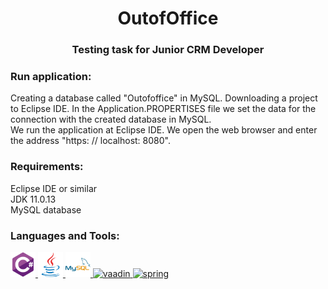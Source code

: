 <h1 align="center">OutofOffice</h1>
<h3 align="center">Testing task for Junior CRM Developer</h3>

<h3 align="left">Run application:</h3>
<p align="left">
  Creating a database called "Outofoffice" in MySQL. Downloading a project to Eclipse IDE. In the Application.PROPERTISES file we set the data for the connection with the created database in MySQL. <br>
We run the application at Eclipse IDE. We open the web browser and enter the address "https: // localhost: 8080".
</p>

<h3>Requirements:</h3>
<p>
  Eclipse IDE or similar <br>
  JDK 11.0.13 <br>
  MySQL database
</p>

<h3 align="left">Languages and Tools:</h3>
<p align="left"> <a href="https://www.w3schools.com/cs/" target="_blank" rel="noreferrer"> <img src="https://raw.githubusercontent.com/devicons/devicon/master/icons/csharp/csharp-original.svg" alt="csharp" width="40" height="40"/> </a> <a href="https://www.java.com" target="_blank" rel="noreferrer"> <img src="https://raw.githubusercontent.com/devicons/devicon/master/icons/java/java-original.svg" alt="java" width="40" height="40"/> </a> <a href="https://www.mysql.com/" target="_blank" rel="noreferrer"> <img src="https://raw.githubusercontent.com/devicons/devicon/master/icons/mysql/mysql-original-wordmark.svg" alt="mysql" width="40" height="40"/> </a> <a href="https://www.vaadin.com" target="_blank" rel="noreferrer"> <img src="https://cdn2.hubspot.net/hubfs/1840687/Pages/trademark/vaadin-logo.svg" alt="vaadin" width="40" height="40"/> </a> <a href="https://spring.io/" target="_blank" rel="noreferrer"> <img src="https://www.vectorlogo.zone/logos/springio/springio-icon.svg" alt="spring" width="40" height="40"/> </a> </p>
